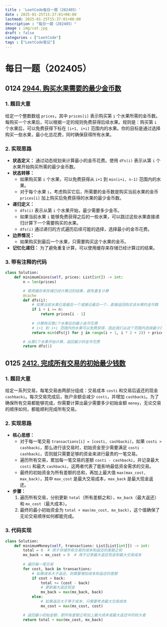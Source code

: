 ```yaml
---
title : 'LeetCode每日一题（202405）'
date : 2025-01-25T15:37:01+08:00
lastmod: 2025-01-25T15:37:01+08:00
description : "每日一题（202405）" 
image : img/cat.jpg
draft : false    
categories : ["LeetCode"]
tags : ["LeetCode笔记"]
---
```


# 每日一题（202405）

## 0124 [2944. 购买水果需要的最少金币数](https://leetcode.cn/problems/minimum-number-of-coins-for-fruits/)

### 1. 题目大意

给定一个整数数组 `prices`，其中 `prices[i]` 表示购买第 `i` 个水果所需的金币数。每购买一个水果后，可以根据一定的规则免费获得后续水果。规则是：购买第 `i` 个水果后，可以免费获得下标在 `[i+1, i+i]` 范围内的水果。你的目标是通过选择购买一些水果，最小化总花费，同时确保获得所有水果。

### 2. 实现思路

- **状态定义：**
   通过动态规划来计算最小的金币花费。使用 `dfs(i)` 表示从第 `i` 个水果开始购买所需的最少金币数。
- **状态转移：**
  - 如果购买第 `i` 个水果，可以免费获得从 `i+1` 到 `min(i+i, n-1)` 范围内的水果。
  - 对于每个水果 `i`，考虑购买它后，所需要的金币数是购买当前水果的金币 `prices[i]` 加上购买后免费获得的水果的最少金币数。
- **递归定义：**
  - `dfs(i)` 表示从第 `i` 个水果开始，最少需要多少金币。
  - 如果当前水果 `i` 能够免费获得之后的一些水果，可以跳过这些水果直接递归计算下一个需要购买的水果。
  - `dfs(i)` 通过递归的方式遍历后续可能的选择，选择最小的金币花费。
- **边界情况：**
  - 如果购买到最后一个水果，只需要购买这个水果的金币。
- **记忆化递归：**
   为了避免重复计算，可以使用缓存来存储已经计算过的结果。

### 3. 带有注释的代码

```python
class Solution:
    def minimumCoins(self, prices: List[int]) -> int:
        n = len(prices)

        # 使用缓存来存储已经计算过的结果，避免重复计算
        @cache
        def dfs(i):
            # 如果当前水果已是最后一个或接近最后一个，直接返回购买该水果的金币数
            if i + i >= n:
                return prices[i - 1]
            
            # 计算购买第i个水果后的最小金币花费
            # i+1 到 i+i 范围内的水果可以免费获得，因此我们从这个范围内选择最少花费的水果
            return min(dfs(j) for j in range(i + 1, i * 2 + 2)) + prices[i - 1]

        # 从第1个水果开始计算，返回最少的金币花费
        return dfs(1)
```

## 0125 [2412. 完成所有交易的初始最少钱数](https://leetcode.cn/problems/minimum-money-required-before-transactions/)

### 1. 题目大意

给定一系列交易，每笔交易由两部分组成：交易成本 `costi` 和交易后返还的现金 `cashbacki`。每次交易完成后，账户余额会减少 `costi`，并增加 `cashbacki`。为了确保所有交易都能够完成，你需要计算出最少需要多少初始金额 `money`，无论交易的顺序如何，都能顺利完成所有交易。

### 2. 实现思路

- **核心思想：**
  - 对于每一笔交易 `transactions[i] = [costi, cashbacki]`，如果 `costi > cashbacki`，那么进行该交易时，初始资金至少需要满足 `costi - cashbacki`，否则就只需要足够的资金来进行最贵的一笔交易。
  - 遍历所有交易，累加每一笔交易的差额 `costi - cashbacki`，并记录最大 `costi` 和最大 `cashbacki`，这两者代表了能影响最低资金需求的交易。
  - 最终的初始资金为所有差额的总和，再加上最大值 `max(max_cost, max_back)`，其中 `max_cost` 是最大交易成本，`max_back` 是最大现金返还。
- **步骤：**
  1. 遍历所有交易，分别更新 `total`（所有差额之和），`mx_back`（最大返还）和 `mx_cost`（最大成本）。
  2. 最终的最小初始资金为 `total + max(mx_cost, mx_back)`，这个值确保了无论交易顺序如何都能完成。

### 3. 代码实现

```python
class Solution:
    def minimumMoney(self, transactions: List[List[int]]) -> int:
        total = 0  # 用于存储所有交易的成本和返还的差额之和
        mx_back = mx_cost = 0  # 用于记录最大返还现金和最大交易成本
        
        # 遍历每一笔交易
        for cost, back in transactions:
            # 如果成本大于返还，则需要增加成本和返还的差额
            if cost > back:
                total += (cost - back)
                # 更新最大返还现金
                mx_back = max(mx_back, back)
            else:
                # 如果返还大于等于成本，只需要考虑最大交易成本
                mx_cost = max(mx_cost, cost)

        # 返回最小初始金额，即所有差额之和加上最大成本或最大返还中的较大者
        return total + max(mx_cost, mx_back)
```

